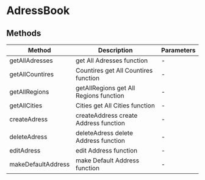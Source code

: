 # AdressBook

## Methods

<!-- @vuese:AdressBook:methods:start -->
|Method|Description|Parameters|
|---|---|---|
|getAllAdresses|get All Adresses function|-|
|getAllCountires|Countires get All Countires function|-|
|getAllRegions|getAllRegions get All Regions function|-|
|getAllCities|Cities get All Cities function|-|
|createAdress|createAddress create Address function|-|
|deleteAdress|deleteAdress delete Address function|-|
|editAdress|edit Address function|-|
|makeDefaultAddress|make Default Address function|-|

<!-- @vuese:AdressBook:methods:end -->


